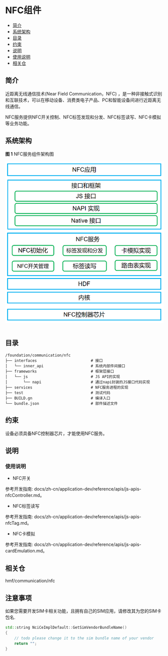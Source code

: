 # NFC组件<a name="ZH-CN_TOPIC_0000001124412109"></a>

-   [简介](#section11660541593)
-   [系统架构](#section342962219551)
-   [目录](#section161941989596)
-   [约束](#section119744591305)
-   [说明](#section1312121216216)
-   [使用说明](#section129654513264)
-   [相关仓](#section1371113476307)

## 简介<a name="section11660541593"></a>

近距离无线通信技术\(Near Field Communication，NFC\) ，是一种非接触式识别和互联技术，可以在移动设备、消费类电子产品、PC和智能设备间进行近距离无线通信。

NFC服务提供NFC开关控制、NFC标签发现和分发、NFC标签读写、NFC卡模拟等业务功能。

## 系统架构<a name="section342962219551"></a>

**图 1**  NFC服务组件架构图<a name="fig444313176464"></a>  


![](figures/zh-cn_image_0000001124327253.png)

<a name="table1716174620235"></a>
<table><thead align="left"></thead>
<tbody></tbody>
</table>

## 目录<a name="section161941989596"></a>

```
/foundation/communication/nfc
├── interfaces                        # 接口
│   └── inner_api                     # 系统内部件间接口
├── frameworks                        # 框架层接口
│   └── js                            # JS API的实现
│       └── napi                      # 通过napi封装的JS接口代码实现
├── services                          # NFC服务进程的实现
├── test                              # 测试代码
├── BUILD.gn                          # 编译入口
└── bundle.json                       # 部件描述文件
```

## 约束<a name="section119744591305"></a>

设备必须具备NFC控制器芯片，才能使用NFC服务。

## 说明<a name="section1312121216216"></a>

### 使用说明<a name="section129654513264"></a>

-  NFC开关

参考开发指南: docs/zh-cn/application-dev/reference/apis/js-apis-nfcController.md。

-  NFC标签读写

参考开发指南: docs/zh-cn/application-dev/reference/apis/js-apis-nfcTag.md。

-  NFC卡模拟

参考开发指南: docs/zh-cn/application-dev/reference/apis/js-apis-cardEmulation.md。

## 相关仓<a name="section1371113476307"></a>

hmf/communication/nfc

## 注意事项
如果您需要开发SIM卡相关功能，且拥有自己的SIM应用，请修改其为您的SIM卡包名.
```cpp
std::string NciCeImplDefault::GetSimVendorBundleName()
{
    // todo please change it to the sim bundle name of your vendor
    return "";
}
```